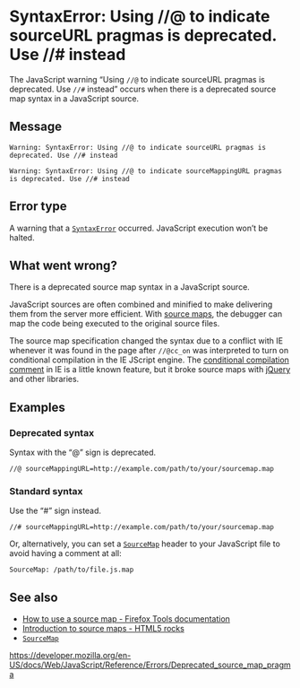SyntaxError: Using //@ to indicate sourceURL pragmas is deprecated. Use //\# instead
====================================================================================

The JavaScript warning “Using `//@` to indicate sourceURL pragmas is deprecated. Use `//#` instead” occurs when there is a deprecated source map syntax in a JavaScript source.

Message
-------

    Warning: SyntaxError: Using //@ to indicate sourceURL pragmas is deprecated. Use //# instead

    Warning: SyntaxError: Using //@ to indicate sourceMappingURL pragmas is deprecated. Use //# instead

Error type
----------

A warning that a [`SyntaxError`](../global_objects/syntaxerror) occurred. JavaScript execution won’t be halted.

What went wrong?
----------------

There is a deprecated source map syntax in a JavaScript source.

JavaScript sources are often combined and minified to make delivering them from the server more efficient. With [source maps](https://www.html5rocks.com/en/tutorials/developertools/sourcemaps/), the debugger can map the code being executed to the original source files.

The source map specification changed the syntax due to a conflict with IE whenever it was found in the page after `//@cc_on` was interpreted to turn on conditional compilation in the IE JScript engine. The [conditional compilation comment](https://msdn.microsoft.com/en-us/library/8ka90k2e%28v=vs.94%29.aspx) in IE is a little known feature, but it broke source maps with [jQuery](https://bugs.jquery.com/ticket/13274) and other libraries.

Examples
--------

### Deprecated syntax

Syntax with the “@” sign is deprecated.

    //@ sourceMappingURL=http://example.com/path/to/your/sourcemap.map

### Standard syntax

Use the “\#” sign instead.

    //# sourceMappingURL=http://example.com/path/to/your/sourcemap.map

Or, alternatively, you can set a [`SourceMap`](https://developer.mozilla.org/en-US/docs/Web/HTTP/Headers/SourceMap) header to your JavaScript file to avoid having a comment at all:

    SourceMap: /path/to/file.js.map

See also
--------

-   [How to use a source map - Firefox Tools documentation](https://developer.mozilla.org/en-US/docs/Tools/Debugger/How_to/Use_a_source_map)
-   [Introduction to source maps - HTML5 rocks](https://www.html5rocks.com/en/tutorials/developertools/sourcemaps/)
-   [`SourceMap`](https://developer.mozilla.org/en-US/docs/Web/HTTP/Headers/SourceMap)

<a href="https://developer.mozilla.org/en-US/docs/Web/JavaScript/Reference/Errors/Deprecated_source_map_pragma" class="_attribution-link">https://developer.mozilla.org/en-US/docs/Web/JavaScript/Reference/Errors/Deprecated_source_map_pragma</a>
